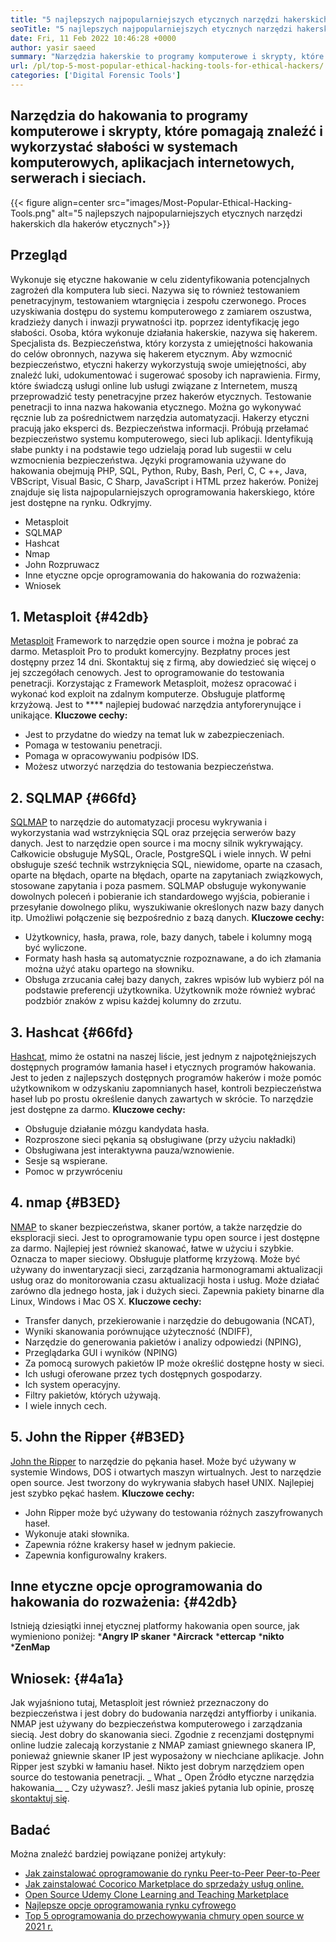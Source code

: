 ```yaml
---
title: "5 najlepszych najpopularniejszych etycznych narzędzi hakerskich dla hakerów etycznych" 
seoTitle: "5 najlepszych najpopularniejszych etycznych narzędzi hakerskich dla hakerów etycznych" 
date: Fri, 11 Feb 2022 10:46:28 +0000
author: yasir saeed
summary: "Narzędzia hakerskie to programy komputerowe i skrypty, które pomagają znaleźć i wykorzystać słabości w systemach komputerowych, aplikacjach internetowych, serwerach i sieciach." 
url: /pl/top-5-most-popular-ethical-hacking-tools-for-ethical-hackers/
categories: ['Digital Forensic Tools']
---
```


## Narzędzia do hakowania to programy komputerowe i skrypty, które pomagają znaleźć i wykorzystać słabości w systemach komputerowych, aplikacjach internetowych, serwerach i sieciach.

{{< figure align=center src="images/Most-Popular-Ethical-Hacking-Tools.png" alt="5 najlepszych najpopularniejszych etycznych narzędzi hakerskich dla hakerów etycznych">}}


## Przegląd
Wykonuje się etyczne hakowanie w celu zidentyfikowania potencjalnych zagrożeń dla komputera lub sieci. Nazywa się to również testowaniem penetracyjnym, testowaniem wtargnięcia i zespołu czerwonego. Proces uzyskiwania dostępu do systemu komputerowego z zamiarem oszustwa, kradzieży danych i inwazji prywatności itp. poprzez identyfikację jego słabości. Osoba, która wykonuje działania hakerskie, nazywa się hakerem.
Specjalista ds. Bezpieczeństwa, który korzysta z umiejętności hakowania do celów obronnych, nazywa się hakerem etycznym. Aby wzmocnić bezpieczeństwo, etyczni hakerzy wykorzystują swoje umiejętności, aby znaleźć luki, udokumentować i sugerować sposoby ich naprawienia. Firmy, które świadczą usługi online lub usługi związane z Internetem, muszą przeprowadzić testy penetracyjne przez hakerów etycznych. Testowanie penetracji to inna nazwa hakowania etycznego. Można go wykonywać ręcznie lub za pośrednictwem narzędzia automatyzacji.
Hakerzy etyczni pracują jako eksperci ds. Bezpieczeństwa informacji. Próbują przełamać bezpieczeństwo systemu komputerowego, sieci lub aplikacji. Identyfikują słabe punkty i na podstawie tego udzielają porad lub sugestii w celu wzmocnienia bezpieczeństwa. Języki programowania używane do hakowania obejmują PHP, SQL, Python, Ruby, Bash, Perl, C, C ++, Java, VBScript, Visual Basic, C Sharp, JavaScript i HTML przez hakerów.
Poniżej znajduje się lista najpopularniejszych oprogramowania hakerskiego, które jest dostępne na rynku. Odkryjmy.
  * Metasploit
  * SQLMAP
  * Hashcat
  * Nmap
  * John Rozpruwacz
  * Inne etyczne opcje oprogramowania do hakowania do rozważenia:
  * Wniosek

## 1. Metasploit   {#42db}
[Metasploit][1] Framework to narzędzie open source i można je pobrać za darmo. Metasploit Pro to produkt komercyjny. Bezpłatny proces jest dostępny przez 14 dni. Skontaktuj się z firmą, aby dowiedzieć się więcej o jej szczegółach cenowych.
Jest to oprogramowanie do testowania penetracji. Korzystając z Framework Metasploit, możesz opracować i wykonać kod exploit na zdalnym komputerze. Obsługuje platformę krzyżową. Jest to **** najlepiej budować narzędzia antyforerynujące i unikające.
**Kluczowe cechy:**
  * Jest to przydatne do wiedzy na temat luk w zabezpieczeniach.
  * Pomaga w testowaniu penetracji.
  * Pomaga w opracowywaniu podpisów IDS.
  * Możesz utworzyć narzędzia do testowania bezpieczeństwa.

## 2. SQLMAP   {#66fd}
[SQLMAP][2] to narzędzie do automatyzacji procesu wykrywania i wykorzystania wad wstrzyknięcia SQL oraz przejęcia serwerów bazy danych. Jest to narzędzie open source i ma mocny silnik wykrywający. Całkowicie obsługuje MySQL, Oracle, PostgreSQL i wiele innych. W pełni obsługuje sześć technik wstrzyknięcia SQL, niewidome, oparte na czasach, oparte na błędach, oparte na błędach, oparte na zapytaniach związkowych, stosowane zapytania i poza pasmem.
SQLMAP obsługuje wykonywanie dowolnych poleceń i pobieranie ich standardowego wyjścia, pobieranie i przesyłanie dowolnego pliku, wyszukiwanie określonych nazw bazy danych itp. Umożliwi połączenie się bezpośrednio z bazą danych.
**Kluczowe cechy:**
  * Użytkownicy, hasła, prawa, role, bazy danych, tabele i kolumny mogą być wyliczone.
  * Formaty hash hasła są automatycznie rozpoznawane, a do ich złamania można użyć ataku opartego na słowniku.
  * Obsługa zrzucania całej bazy danych, zakres wpisów lub wybierz pól na podstawie preferencji użytkownika. Użytkownik może również wybrać podzbiór znaków z wpisu każdej kolumny do zrzutu.

## 3. Hashcat   {#66fd}
[Hashcat][3], mimo że ostatni na naszej liście, jest jednym z najpotężniejszych dostępnych programów łamania haseł i etycznych programów hakowania. Jest to jeden z najlepszych dostępnych programów hakerów i może pomóc użytkownikom w odzyskaniu zapomnianych haseł, kontroli bezpieczeństwa haseł lub po prostu określenie danych zawartych w skrócie. To narzędzie jest dostępne za darmo.
**Kluczowe cechy:**
  * Obsługuje działanie mózgu kandydata hasła.
  * Rozproszone sieci pękania są obsługiwane (przy użyciu nakładki)
  * Obsługiwana jest interaktywna pauza/wznowienie.
  * Sesje są wspierane.
  * Pomoc w przywróceniu

## 4. nmap   {#B3ED}
[NMAP][4] to skaner bezpieczeństwa, skaner portów, a także narzędzie do eksploracji sieci. Jest to oprogramowanie typu open source i jest dostępne za darmo. Najlepiej jest również skanować, łatwe w użyciu i szybkie. Oznacza to maper sieciowy.
Obsługuje platformę krzyżową. Może być używany do inwentaryzacji sieci, zarządzania harmonogramami aktualizacji usług oraz do monitorowania czasu aktualizacji hosta i usług. Może działać zarówno dla jednego hosta, jak i dużych sieci. Zapewnia pakiety binarne dla Linux, Windows i Mac OS X.
**Kluczowe cechy:**
  * Transfer danych, przekierowanie i narzędzie do debugowania (NCAT),
  * Wyniki skanowania porównujące użyteczność (NDIFF),
  * Narzędzie do generowania pakietów i analizy odpowiedzi (NPING),
  * Przeglądarka GUI i wyników (NPING)
  * Za pomocą surowych pakietów IP może określić dostępne hosty w sieci.
  * Ich usługi oferowane przez tych dostępnych gospodarzy.
  * Ich system operacyjny.
  * Filtry pakietów, których używają.
  * I wiele innych cech.

## 5. John the Ripper   {#B3ED}
[John the Ripper][5] to narzędzie do pękania haseł. Może być używany w systemie Windows, DOS i otwartych maszyn wirtualnych. Jest to narzędzie open source. Jest tworzony do wykrywania słabych haseł UNIX. Najlepiej jest szybko pękać hasłem.
**Kluczowe cechy:**
  * John Ripper może być używany do testowania różnych zaszyfrowanych haseł.
  * Wykonuje ataki słownika.
  * Zapewnia różne krakersy haseł w jednym pakiecie.
  * Zapewnia konfigurowalny krakers.

## Inne etyczne opcje oprogramowania do hakowania do rozważenia:   {#42db}
Istnieją dziesiątki innej etycznej platformy hakowania open source, jak wymieniono poniżej:
  ***Angry IP skaner** 
  ***Aircrack** 
  ***ettercap** 
  ***nikto** 
  ***ZenMap** 

## Wniosek:   {#4a1a}
Jak wyjaśniono tutaj, Metasploit jest również przeznaczony do bezpieczeństwa i jest dobry do budowania narzędzi antyffiorby i unikania. NMAP jest używany do bezpieczeństwa komputerowego i zarządzania siecią. Jest dobry do skanowania sieci. Zgodnie z recenzjami dostępnymi online ludzie zalecają korzystanie z NMAP zamiast gniewnego skanera IP, ponieważ gniewnie skaner IP jest wyposażony w niechciane aplikacje. John Ripper jest szybki w łamaniu haseł. Nikto jest dobrym narzędziem open source do testowania penetracji.
_ What _ Open Źródło etyczne narzędzia hakowania__ _ Czy używasz?. Jeśli masz jakieś pytania lub opinie, proszę [skontaktuj się][6].

## Badać
Można znaleźć bardziej powiązane poniżej artykuły:
  * [Jak zainstalować oprogramowanie do rynku Peer-to-Peer Peer-to-Peer][7]
  * [Jak zainstalować Cocorico Marketplace do sprzedaży usług online.][8]
  * [Open Source Udemy Clone Learning and Teaching Marketplace][9]
  * [Najlepsze opcje oprogramowania rynku cyfrowego][10]
  * [Top 5 oprogramowania do przechowywania chmury open source w 2021 r.][11]

  
[1]: https://www.metasploit.com/
[2]: https://sqlmap.org/
[3]: https://hashcat.net/hashcat/
[4]: https://nmap.org/
[5]: https://www.openwall.com/john/
[6]: mailto:yasir.saeed@aspose.com
[7]: https://products.containerize.com/marketplace/sharetribe/
[8]: https://products.containerize.com/marketplace/cocorico/
[9]: https://products.containerize.com/marketplace/edurge/
[10]: https://products.containerize.com/marketplace/
[11]: https://blog.containerize.com/backup-and-sync-software/top-5-open-source-cloud-storage-software-in-2021/
